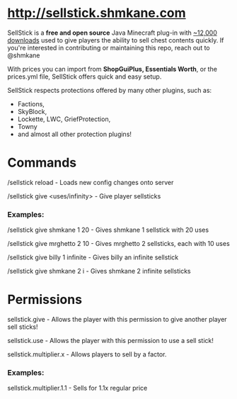 # http://sellstick.shmkane.com
SellStick is a **free and open source** Java Minecraft plug-in with [~12,000 downloads](https://www.spigotmc.org/resources/sell-stick-sell-wand.38119/history) used to give players the ability to sell chest contents quickly. If you're interested in contributing or maintaining this repo, reach out to @shmkane

With prices you can import from **ShopGuiPlus, Essentials Worth**, or the prices.yml file, SellStick offers quick and easy setup.

SellStick respects protections offered by many other plugins, such as:
 * Factions,
 * SkyBlock,
 * Lockette, LWC, GriefProtection,
 * Towny
 * and almost all other protection plugins!

# Commands
/sellstick reload - Loads new config changes onto server

/sellstick give <name> <amount> <uses/infinity> - Give player sellsticks

### Examples:
/sellstick give shmkane 1 20 - Gives shmkane 1 sellstick with 20 uses

/sellstick give mrghetto 2 10 - Gives mrghetto 2 sellsticks, each with 10 uses

/sellstick give billy 1 infinite - Gives billy an infinite sellstick

/sellstick give shmkane 2 i - Gives shmkane 2 infinite sellsticks

# Permissions
sellstick.give - Allows the player with this permission to give another player sell sticks!

sellstick.use - Allows the player with this permission to use a sell stick!

sellstick.multiplier.x - Allows players to sell by a factor.

### Examples:
sellstick.multiplier.1.1 - Sells for 1.1x regular price
